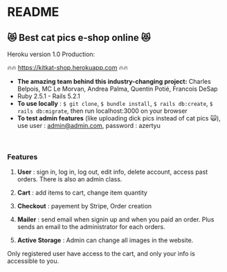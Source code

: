 # README

## 😻 Best cat pics e-shop online 😻

 Heroku version 1.0 Production:<br>

🔥🔥 https://kitkat-shop.herokuapp.com 🔥🔥
<br>

* **The amazing team behind this industry-changing project:** Charles Belpois, MC Le Morvan, Andrea Palma, Quentin Potié, Francois DeSap
* Ruby 2.5.1 - Rails 5.2.1
* **To use locally** : `$ git clone`, `$ bundle install`, `$ rails db:create`, `$ rails db:migrate`, then run localhost:3000 on your browser
* **To test admin features** (like uploading dick pics instead of cat pics 🙀), use user : admin@admin.com, password : azertyu
<br>

### Features
 1. **User** : sign in, log in, log out, edit info, delete account, access past orders. There is also an admin class.
 
 2. **Cart** : add items to cart, change item quantity
 
 3. **Checkout** : payement by Stripe, Order creation
 
 4. **Mailer** : send email when signin up and when you paid an order. Plus sends an email to the administrator for each orders.
 
 5. **Active Storage** : Admin can change all images in the website.
 
 Only registered user have access to the cart, and only your info is accessible to you.
